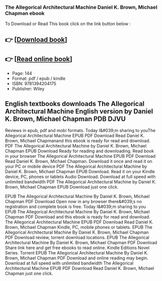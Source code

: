 ### The Allegorical Architectural Machine Daniel K. Brown, Michael Chapman ebook

To Download or Read This book click on the link button below :

## 👉  [**[Download book](http://filesbooks.info/download.php?group=book&from=github.com&id=720950&lnk=1079 "Download book")**]

## 👉  [**[Read online book](http://filesbooks.info/download.php?group=book&from=github.com&id=720950&lnk=1079 "Read online book")**]


* Page: 144
* Format: pdf / epub / kindle
* ISBN: 9781394204175
* Publisher: Wiley



## English textbooks downloads The Allegorical Architectural Machine English version by Daniel K. Brown, Michael Chapman PDB DJVU


Reviews in epub, pdf and mobi formats. Today I&amp;#039;m sharing to youThe Allegorical Architectural Machine EPUB PDF Download Read Daniel K. Brown, Michael Chapmanand this ebook is ready for read and download. PDF The Allegorical Architectural Machine by Daniel K. Brown, Michael Chapman EPUB Download Ready for reading and downloading. Read book in your browser The Allegorical Architectural Machine EPUB PDF Download Read Daniel K. Brown, Michael Chapman. Download it once and read it on your PC or mobile device PDF The Allegorical Architectural Machine by Daniel K. Brown, Michael Chapman EPUB Download. Read it on your Kindle device, PC, phones or tablets Audio Download. Download at full speed with unlimited bandwidth PDF The Allegorical Architectural Machine by Daniel K. Brown, Michael Chapman EPUB Download just one click.

EPUB The Allegorical Architectural Machine By Daniel K. Brown, Michael Chapman PDF Download Open now in any browser there&amp;#039;s no registration and complete book is free. Today I&amp;#039;m sharing to you EPUB The Allegorical Architectural Machine By Daniel K. Brown, Michael Chapman PDF Download and this ebook is ready for read and download. The Allegorical Architectural Machine EPUB PDF Download Read Daniel K. Brown, Michael Chapman Kindle, PC, mobile phones or tablets. EPUB The Allegorical Architectural Machine By Daniel K. Brown, Michael Chapman PDF Download review, torrent download locations. EPUB The Allegorical Architectural Machine By Daniel K. Brown, Michael Chapman PDF Download Share link here and get free ebooks to read online. Kindle Editions Novel Series. Torrent EPUB The Allegorical Architectural Machine By Daniel K. Brown, Michael Chapman PDF Download and online reading may begin. Download at full speed with unlimited bandwidth The Allegorical Architectural Machine EPUB PDF Download Read Daniel K. Brown, Michael Chapman just one click.





